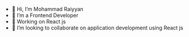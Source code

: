 - 👋 Hi, I’m Mohammad Raiyyan
- 👀 I’m a Frontend Developer
- 🌱 Working on React js
- 💞️ I’m looking to collaborate on application development using React js
<!---
2raiyyan1khan/2raiyyan1khan is a ✨ special ✨ repository because its `README.md` (this file) appears on your GitHub profile.
You can click the Preview link to take a look at your changes.
--->
